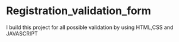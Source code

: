 # Registration_validation_form
I build this project for all possible validation by using   HTML,CSS and JAVASCRIPT  
